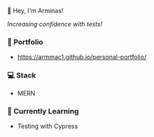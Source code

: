 👋 Hey, I'm Arminas!

*Increasing confidence with tests!*

### 💼 Portfolio
- https://armmac1.github.io/personal-portfolio/

### 💻 Stack 
- MERN

### 🌱 Currently Learning
- Testing with Cypress